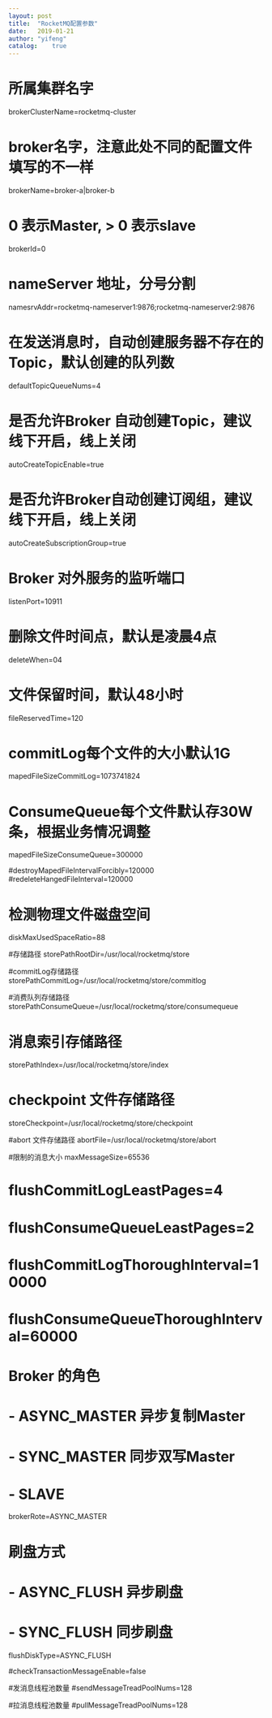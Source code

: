 ```yaml
---
layout:	post
title:	"RocketMQ配置参数"
date:	2019-01-21
author:	"yifeng"
catalog:	true
---
```


# 所属集群名字
brokerClusterName=rocketmq-cluster

# broker名字，注意此处不同的配置文件填写的不一样
brokerName=broker-a|broker-b

# 0 表示Master, > 0 表示slave
brokerId=0

# nameServer 地址，分号分割
namesrvAddr=rocketmq-nameserver1:9876;rocketmq-nameserver2:9876

# 在发送消息时，自动创建服务器不存在的Topic，默认创建的队列数
defaultTopicQueueNums=4

# 是否允许Broker 自动创建Topic，建议线下开启，线上关闭
autoCreateTopicEnable=true

# 是否允许Broker自动创建订阅组，建议线下开启，线上关闭
autoCreateSubscriptionGroup=true

# Broker 对外服务的监听端口
listenPort=10911

# 删除文件时间点，默认是凌晨4点
deleteWhen=04

# 文件保留时间，默认48小时
fileReservedTime=120

# commitLog每个文件的大小默认1G
mapedFileSizeCommitLog=1073741824

# ConsumeQueue每个文件默认存30W条，根据业务情况调整
mapedFileSizeConsumeQueue=300000

#destroyMapedFileIntervalForcibly=120000
#redeleteHangedFileInterval=120000

# 检测物理文件磁盘空间
diskMaxUsedSpaceRatio=88

#存储路径
storePathRootDir=/usr/local/rocketmq/store

#commitLog存储路径
storePathCommitLog=/usr/local/rocketmq/store/commitlog

#消费队列存储路径
storePathConsumeQueue=/usr/local/rocketmq/store/consumequeue

# 消息索引存储路径
storePathIndex=/usr/local/rocketmq/store/index

# checkpoint 文件存储路径
storeCheckpoint=/usr/local/rocketmq/store/checkpoint

#abort 文件存储路径
abortFile=/usr/local/rocketmq/store/abort

#限制的消息大小
maxMessageSize=65536

# flushCommitLogLeastPages=4
# flushConsumeQueueLeastPages=2
# flushCommitLogThoroughInterval=10000
# flushConsumeQueueThoroughInterval=60000

# Broker 的角色
# - ASYNC_MASTER 异步复制Master
# - SYNC_MASTER 同步双写Master
# - SLAVE
brokerRote=ASYNC_MASTER

# 刷盘方式
# - ASYNC_FLUSH 异步刷盘
# - SYNC_FLUSH 同步刷盘
flushDiskType=ASYNC_FLUSH

#checkTransactionMessageEnable=false

#发消息线程池数量
#sendMessageTreadPoolNums=128

#拉消息线程池数量
#pullMessageTreadPoolNums=128
